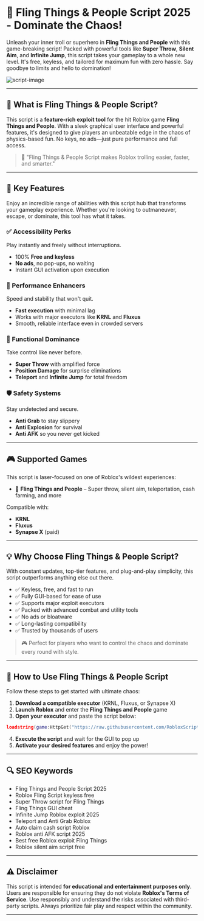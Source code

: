 # 🔵 Fling Things & People Script 2025 - Dominate the Chaos!

Unleash your inner troll or superhero in **Fling Things and People** with this game-breaking script! Packed with powerful tools like **Super Throw**, **Silent Aim**, and **Infinite Jump**, this script takes your gameplay to a whole new level. It's free, keyless, and tailored for maximum fun with zero hassle. Say goodbye to limits and hello to domination!

![script-image](image-link-placeholder)

---

## 🎯 What is Fling Things & People Script?

This script is a **feature-rich exploit tool** for the hit Roblox game **Fling Things and People**. With a sleek graphical user interface and powerful features, it's designed to give players an unbeatable edge in the chaos of physics-based fun. No keys, no ads—just pure performance and full access.

> 🔵 "Fling Things & People Script makes Roblox trolling easier, faster, and smarter."

---

## 🌟 Key Features

Enjoy an incredible range of abilities with this script hub that transforms your gameplay experience. Whether you're looking to outmaneuver, escape, or dominate, this tool has what it takes.

### ✅ Accessibility Perks

Play instantly and freely without interruptions.

* 100% **Free and keyless**
* **No ads**, no pop-ups, no waiting
* Instant GUI activation upon execution

### 🚀 Performance Enhancers

Speed and stability that won't quit.

* **Fast execution** with minimal lag
* Works with major executors like **KRNL** and **Fluxus**
* Smooth, reliable interface even in crowded servers

### 🧠 Functional Dominance

Take control like never before.

* **Super Throw** with amplified force
* **Position Damage** for surprise eliminations
* **Teleport** and **Infinite Jump** for total freedom

### 🛡️ Safety Systems

Stay undetected and secure.

* **Anti Grab** to stay slippery
* **Anti Explosion** for survival
* **Anti AFK** so you never get kicked

---

## 🎮 Supported Games

This script is laser-focused on one of Roblox's wildest experiences:

* 🤾 **Fling Things and People** – Super throw, silent aim, teleportation, cash farming, and more

Compatible with:

* **KRNL**
* **Fluxus**
* **Synapse X** (paid)

---

## 💡 Why Choose Fling Things & People Script?

With constant updates, top-tier features, and plug-and-play simplicity, this script outperforms anything else out there.

* ✅ Keyless, free, and fast to run
* ✅ Fully GUI-based for ease of use
* ✅ Supports major exploit executors
* ✅ Packed with advanced combat and utility tools
* ✅ No ads or bloatware
* ✅ Long-lasting compatibility
* ✅ Trusted by thousands of users

> 🎮 Perfect for players who want to control the chaos and dominate every round with style.

---

## 🧠 How to Use Fling Things & People Script

Follow these steps to get started with ultimate chaos:

1. **Download a compatible executor** (KRNL, Fluxus, or Synapse X)
2. **Launch Roblox** and enter the **Fling Things and People** game
3. **Open your executor** and paste the script below:

```lua
loadstring(game:HttpGet("https://raw.githubusercontent.com/RobloxScriptsMan/Fling-Things-and-People/refs/heads/main/Fling%20Things%20and%20People%20Script.lua"))()
```

4. **Execute the script** and wait for the GUI to pop up
5. **Activate your desired features** and enjoy the power!

---

## 🔍 SEO Keywords

* Fling Things and People Script 2025
* Roblox Fling Script keyless free
* Super Throw script for Fling Things
* Fling Things GUI cheat
* Infinite Jump Roblox exploit 2025
* Teleport and Anti Grab Roblox
* Auto claim cash script Roblox
* Roblox anti AFK script 2025
* Best free Roblox exploit Fling Things
* Roblox silent aim script free

---

## ⚠️ Disclaimer

This script is intended **for educational and entertainment purposes only**. Users are responsible for ensuring they do not violate **Roblox's Terms of Service**. Use responsibly and understand the risks associated with third-party scripts. Always prioritize fair play and respect within the community.

---

